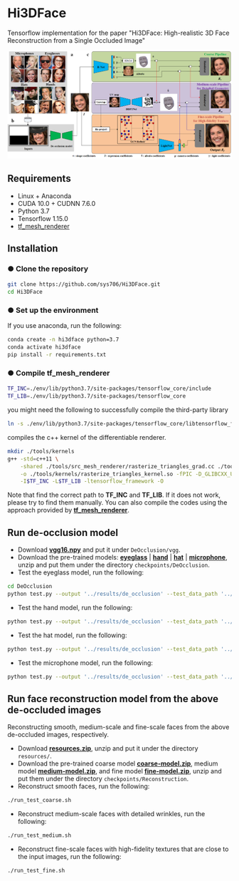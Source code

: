 # Hi3DFace
Tensorflow implementation for the paper "Hi3DFace: High-realistic 3D Face Reconstruction from a Single Occluded Image"

<p>
<img src="figures/framework.png" alt="framework" width="875px">
</p>

## Requirements
- Linux + Anaconda
- CUDA 10.0 + CUDNN 7.6.0
- Python 3.7
- Tensorflow 1.15.0
- [tf_mesh_renderer](https://github.com/google/tf_mesh_renderer)

## Installation
### ● Clone the repository
```bash
git clone https://github.com/sys706/Hi3DFace.git
cd Hi3DFace
```

### ● Set up the environment
If you use anaconda, run the following:
```bash
conda create -n hi3dface python=3.7
conda activate hi3dface
pip install -r requirements.txt
```

### ● Compile tf_mesh_renderer
```bash
TF_INC=./env/lib/python3.7/site-packages/tensorflow_core/include
TF_LIB=./env/lib/python3.7/site-packages/tensorflow_core
```
you might need the following to successfully compile the third-party library
```bash
ln -s ./env/lib/python3.7/site-packages/tensorflow_core/libtensorflow_framework.so.1 ./env/lib/python3.7/site-packages/tensorflow_core/libtensorflow_framework.so
```

compiles the c++ kernel of the differentiable renderer.
```bash
mkdir ./tools/kernels
g++ -std=c++11 \
    -shared ./tools/src_mesh_renderer/rasterize_triangles_grad.cc ./tools/src_mesh_renderer/rasterize_triangles_op.cc ./tools/src_mesh_renderer/rasterize_triangles_impl.cc ./tools/src_mesh_renderer/rasterize_triangles_impl.h \
    -o ./tools/kernels/rasterize_triangles_kernel.so -fPIC -D_GLIBCXX_USE_CXX11_ABI=0 \
    -I$TF_INC -L$TF_LIB -ltensorflow_framework -O
```
Note that find the correct path to **TF_INC** and **TF_LIB**. If it does not work, please try to find them manually. You can also compile the codes using the approach provided by [**tf_mesh_renderer**]().

## Run de-occlusion model
- Download **[vgg16.npy](https://drive.google.com/file/d/1aJuYcsRbz3XssHpIa8zBTHbru8IvsxVH/view?usp=drive_link)** and put it under ```DeOcclusion/vgg```.
- Download the pre-trained models: **[eyeglass](https://drive.google.com/file/d/1w7pz5FHZN8_G5QJxkzN96wn-55P476cY/view?usp=sharing)** | **[hand](https://drive.google.com/file/d/1eiEyzsNkv-TsSFBCUTpG27gbe-hJeuvl/view?usp=sharing)** | **[hat](https://drive.google.com/file/d/13Vfk15yHsnRdQav6kyvroka3sEhkV0Xx/view?usp=sharing)** | **[microphone](https://drive.google.com/file/d/1HPKtB2X4R7xiSc3Z9y759-wjYb1XKQpX/view?usp=sharing)**, unzip and put them under the directory ```checkpoints/DeOcclusion```.
- Test the eyeglass model, run the following:
```bash
cd DeOcclusion
python test.py --output '../results/de_occlusion' --test_data_path '../inputs/eyeglass.png' --mask_path '../inputs/eyeglass_mask.png' --model_path '../checkpoints/DeOcclusion/eyeglass/eyeglass'
```
- Test the hand model, run the following:
```bash
python test.py --output '../results/de_occlusion' --test_data_path '../inputs/hand.png' --mask_path '../inputs/hand_mask.png' --model_path '../checkpoints/DeOcclusion/hand/hand'
```
- Test the hat model, run the following:
```bash
python test.py --output '../results/de_occlusion' --test_data_path '../inputs/hat.png' --mask_path '../inputs/hat_mask.png' --model_path '../checkpoints/DeOcclusion/hat/hat'
```
- Test the microphone model, run the following:
```bash
python test.py --output '../results/de_occlusion' --test_data_path '../inputs/micro.png' --mask_path '../inputs/micro_mask.png' --model_path '../checkpoints/DeOcclusion/micro/micro'
```

## Run face reconstruction model from the above de-occluded images

Reconstructing smooth, medium-scale and fine-scale faces from the above de-occluded images,  respectively.
- Download **[resources.zip](https://drive.google.com/file/d/1gkG6rw9zu9vxfkuUo26Pczc2v2SyoEvH/view?usp=sharing)**, unzip and put it under the directory ```resources/```.
- Download the pre-trained coarse model **[coarse-model.zip](https://drive.google.com/file/d/1BSlA_F7BdH1PQ3ATlJFd7_bKEiYUKBJ-/view?usp=sharing)**, medium model **[medium-model.zip](https://drive.google.com/file/d/1KiBGxVo_oww8ayJXl38f1-Q7gv5RlHmi/view?usp=sharing)**, and fine model **[fine-model.zip](https://drive.google.com/file/d/1h9nnOph6wCOY80ApJNWYGOGucbiNhIJw/view?usp=sharing)**, unzip and put them under the directory ```checkpoints/Reconstruction```.
- Reconstruct smooth faces, run the following:
```bash
./run_test_coarse.sh
```
- Reconstruct medium-scale faces with detailed wrinkles, run the following:
```bash
./run_test_medium.sh
```
- Reconstruct fine-scale faces with high-fidelity textures that are close to the input images, run the following:
```bash
./run_test_fine.sh
```



